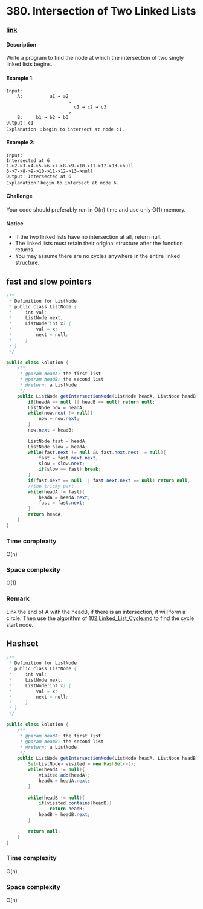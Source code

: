 # 380. Intersection of Two Linked Lists

### [link](https://www.lintcode.com/problem/intersection-of-two-linked-lists/description)

#### Description
Write a program to find the node at which the intersection of two singly linked lists begins.

#### Example 1:
```
Input:
	A:          a1 → a2
	                   ↘
	                     c1 → c2 → c3
	                   ↗            
	B:     b1 → b2 → b3
Output: c1
Explanation ：begin to intersect at node c1.
```
#### Example 2:
```
Input:
Intersected at 6
1->2->3->4->5->6->7->8->9->10->11->12->13->null
6->7->8->9->10->11->12->13->null
Output: Intersected at 6
Explanation：begin to intersect at node 6.
```

#### Challenge
Your code should preferably run in O(n) time and use only O(1) memory.

#### Notice
* If the two linked lists have no intersection at all, return null.
* The linked lists must retain their original structure after the function returns.
* You may assume there are no cycles anywhere in the entire linked structure.

## fast and slow pointers
```java
/**
 * Definition for ListNode
 * public class ListNode {
 *     int val;
 *     ListNode next;
 *     ListNode(int x) {
 *         val = x;
 *         next = null;
 *     }
 * }
 */

public class Solution {
    /**
     * @param headA: the first list
     * @param headB: the second list
     * @return: a ListNode
     */
    public ListNode getIntersectionNode(ListNode headA, ListNode headB) {
        if(headA == null || headB == null) return null;
        ListNode now = headA;
        while(now.next != null){
            now = now.next;
        }
        now.next = headB;
        
        ListNode fast = headA;
        ListNode slow = headA;
        while(fast.next != null && fast.next.next != null){
            fast = fast.next.next;
            slow = slow.next;
            if(slow == fast) break;
        }
        if(fast.next == null || fast.next.next == null) return null;
        //the tricky part
        while(headA != fast){
            headA = headA.next;
            fast = fast.next;
        }
        return headA;
    }
} 
```
### Time complexity
O(n)
### Space complexity
O(1)

### Remark
Link the end of A with the headB, if there is an intersection, it will form a circle. Then use the algorithm of [102.Linked_List_Cycle.md](./102.Linked_List_Cycle.md) to find the cycle start node.

## Hashset
```java
/**
 * Definition for ListNode
 * public class ListNode {
 *     int val;
 *     ListNode next;
 *     ListNode(int x) {
 *         val = x;
 *         next = null;
 *     }
 * }
 */

public class Solution {
    /**
     * @param headA: the first list
     * @param headB: the second list
     * @return: a ListNode
     */
    public ListNode getIntersectionNode(ListNode headA, ListNode headB) {
        Set<ListNode> visited = new HashSet<>();
        while(headA != null){
            visited.add(headA);
            headA = headA.next;
        }
        
        while(headB != null){
            if(visited.contains(headB))
                return headB;
            headB = headB.next;
        }
        
        return null;
    }
}
```
### Time complexity
O(n)
### Space complexity
O(n)